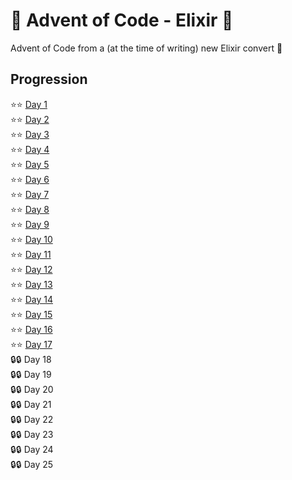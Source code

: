 # 🎄 Advent of Code - Elixir 🎄

Advent of Code from a (at the time of writing) new Elixir convert :santa:

## Progression

:star::star: [Day 1](/lib/year_2021/day_01) \
:star::star: [Day 2](/lib/year_2021/day_02) \
:star::star: [Day 3](/lib/year_2021/day_03) \
:star::star: [Day 4](/lib/year_2021/day_04) \
:star::star: [Day 5](/lib/year_2021/day_05) \
:star::star: [Day 6](/lib/year_2021/day_06) \
:star::star: [Day 7](/lib/year_2021/day_07) \
:star::star: [Day 8](/lib/year_2021/day_08) \
:star::star: [Day 9](/lib/year_2021/day_09) \
:star::star: [Day 10](/lib/year_2021/day_10) \
:star::star: [Day 11](/lib/year_2021/day_11) \
:star::star: [Day 12](/lib/year_2021/day_12) \
:star::star: [Day 13](/lib/year_2021/day_13) \
:star::star: [Day 14](/lib/year_2021/day_14) \
:star::star: [Day 15](/lib/year_2021/day_15) \
:star::star: [Day 16](/lib/year_2021/day_16) \
:star::star: [Day 17](/lib/year_2021/day_17) \
:lock::lock: Day 18 \
:lock::lock: Day 19 \
:lock::lock: Day 20 \
:lock::lock: Day 21 \
:lock::lock: Day 22 \
:lock::lock: Day 23 \
:lock::lock: Day 24 \
:lock::lock: Day 25
